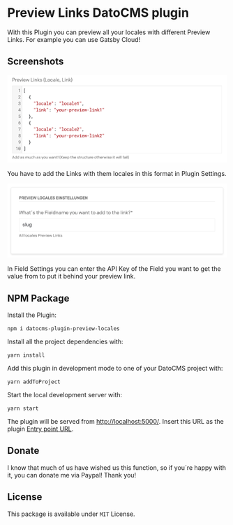 # Preview Links DatoCMS plugin

With this Plugin you can preview all your locales with different Preview Links. For example you can use Gatsby Cloud!

## Screenshots

![Plugin Settings](./docs/cover.png)

You have to add the Links with them locales in this format in Plugin Settings.

![Field Settings](./docs/settings.png)

In Field Settings you can enter the API Key of the Field you want to get the value from to put it behind your preview link.

## NPM Package

Install the Plugin:

```
npm i datocms-plugin-preview-locales
```

Install all the project dependencies with:

```
yarn install
```

Add this plugin in development mode to one of your DatoCMS project with:

```
yarn addToProject
```

Start the local development server with:

```
yarn start
```

The plugin will be served from [http://localhost:5000/](http://localhost:5000/). Insert this URL as the plugin [Entry point URL](https://www.datocms.com/docs/plugins/creating-a-new-plugin/).

## Donate

I know that much of us have wished us this function, so if you´re happy with it, you can donate me via Paypal! Thank you!

## License
This package is available under `MIT` License.